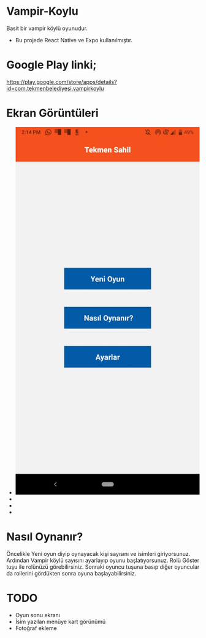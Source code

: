 # Vampir-Koylu
Basit bir vampir köylü oyunudur.


- Bu projede React Native ve Expo kullanılmıştır.

# Google Play linki;

https://play.google.com/store/apps/details?id=com.tekmenbelediyesi.vampirkoylu

# Ekran Görüntüleri

- ![Screenshot](ScreenShots/1.jpeg)
-
-
-


# Nasıl Oynanır? 

Öncelikle Yeni oyun diyip oynayacak kişi sayısını ve isimleri giriyorsunuz. Ardından Vampir köylü sayısını ayarlayıp oyunu başlatıyorsunuz. Rolü Göster tuşu ile rolünüzü görebilirsiniz. Sonraki oyuncu tuşuna basıp diğer oyuncular da rollerini gördükten sonra oyuna başlayabilirsiniz.

# TODO

- Oyun sonu ekranı
- İsim yazılan menüye kart görünümü
- Fotoğraf ekleme


